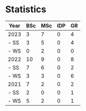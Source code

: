 # Statistics

| Year | BSc | MSc | IDP | GR |
|------|-----|-----|-----|----|
| 2023 |   3 |   7 |   0 |  4 |
| - SS |   3 |   5 |   0 |  4 |
| - WS |   0 |   2 |   0 |  0 |
| 2022 |  10 |   9 |   0 |  8 |
| - SS |   7 |   6 |   0 |  2 |
| - WS |   3 |   3 |   0 |  6 |
| 2021 |   7 |   2 |   0 |  2 |
| - SS |   2 |   0 |   0 |  1 |
| - WS |   5 |   2 |   0 |  1 |
